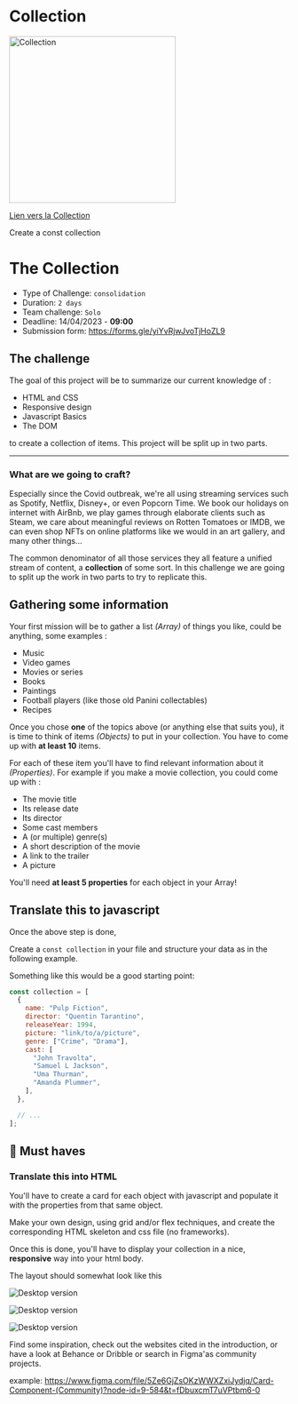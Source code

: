 # Collection

<img src="https://github.com/DelphineLecorney/DelphineLecorney/blob/main/images/Collection.JPG" alt="Collection" height="300" width="300" />

<a href="https://delphinelecorney.github.io/Collection/" target="_blank">Lien vers la Collection</a>

Create a const collection

# The Collection

* Type of Challenge: `consolidation`
* Duration: `2 days`
* Team challenge: `Solo`
* Deadline: 14/04/2023 - **09:00**
* Submission form: <https://forms.gle/yiYvRjwJvoTjHoZL9>

## The challenge

The goal of this project will be to summarize our current knowledge of :

* HTML and CSS
* Responsive design
* Javascript Basics
* The DOM

to create a collection of items.
This project will be split up in two parts.


---

### What are we going to craft?

Especially since the Covid outbreak, we're all using streaming services such as Spotify, Netflix, Disney+, or even Popcorn Time. We book our holidays on internet with AirBnb, we play games through elaborate clients such as Steam, we care about meaningful reviews on Rotten Tomatoes or IMDB, we can even shop NFTs on online platforms like we would in an art gallery, and many other things...

The common denominator of all those services they all feature a unified stream of content, a **collection** of some sort. In this challenge we are going to split up the work in two parts to try to replicate this.

## Gathering some information

Your first mission will be to gather a list *(Array)* of things you like, could be anything, some examples :

* Music
* Video games
* Movies or series
* Books
* Paintings
* Football players (like those old Panini collectables)
* Recipes

Once you chose **one** of the topics above (or anything else that suits you), it is time to think of items *(Objects)* to put in your collection. You have to come up with **at least 10** items.

For each of these item you'll have to find relevant information about it *(Properties)*. For example if you make a movie collection, you could come up with :

* The movie title
* Its release date
* Its director
* Some cast members
* A (or multiple) genre(s)
* A short description of the movie
* A link to the trailer
* A picture

You'll need **at least 5 properties** for each object in your Array!

## Translate this to javascript

Once the above step is done,

Create a `const collection` in your file and structure your data as in the following example.

Something like this would be a good starting point:

```javascript
const collection = [
  {
    name: "Pulp Fiction",
    director: "Quentin Tarantino",
    releaseYear: 1994,
    picture: "link/to/a/picture",
    genre: ["Crime", "Drama"],
    cast: [
      "John Travolta",
      "Samuel L Jackson",
      "Uma Thurman",
      "Amanda Plummer",
    ],
  },

  // ...
];
```

## 🌱 Must haves

### Translate this into HTML

You'll have to create a card for each object with javascript and populate it with the properties from that same object.

Make your own design, using grid and/or flex techniques, and create the corresponding HTML skeleton and css file (no frameworks).

Once this is done, you'll have to display your collection in a nice, **responsive** way into your html body.

The layout should somewhat look like this

 ![Desktop version](collection_desktop.png)

 ![Desktop version](collection_mobile.png)

 ![Desktop version](collection_card.png)

Find some inspiration, check out the websites cited in the introduction, or have a look at Behance or Dribble or search in Figma'as community projects.

example: <https://www.figma.com/file/5Ze6GjZsOKzWWXZxiJydjq/Card-Component-(Community)?node-id=9-584&t=fDbuxcmT7uVPtbm6-0>


